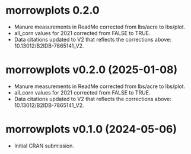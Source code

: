 # morrowplots 0.2.0

* Manure measurements in ReadMe corrected from lbs/acre to lbs/plot.
* all_corn values for 2021 corrected from FALSE to TRUE.
* Data citations updated to V2 that reflects the corrections above: 10.13012/B2IDB-7865141_V2. 

# morrowplots v0.2.0 (2025-01-08)

* Manure measurements in ReadMe corrected from lbs/acre to lbs/plot.
* all_corn values for 2021 corrected from FALSE to TRUE.
* Data citations updated to V2 that reflects the corrections above: 10.13012/B2IDB-7865141_V2. 

# morrowplots v0.1.0 (2024-05-06)

* Initial CRAN submission.
